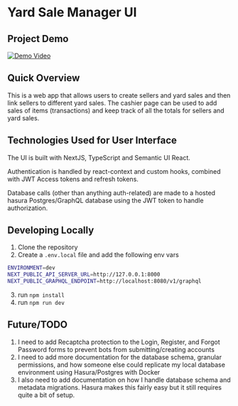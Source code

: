 # Yard Sale Manager UI

## Project Demo

[![Demo Video](https://img.youtube.com/vi/w392ms25VhI/0.jpg)](https://www.youtube.com/watch?v=w392ms25VhI)

## Quick Overview

This is a web app that allows users to create sellers and yard sales and then link sellers to different yard sales. The cashier page can be used to add sales of items (transactions) and keep track of all the totals for sellers and yard sales.


## Technologies Used for User Interface

The UI is built with NextJS, TypeScript and Semantic UI React.

Authentication is handled by react-context and custom hooks, combined with JWT Access tokens and refresh tokens.

Database calls (other than anything auth-related) are made to a hosted hasura Postgres/GraphQL database using the JWT token to handle authorization.

## Developing Locally

1. Clone the repository
2. Create a `.env.local` file and add the following env vars
```bash
ENVIRONMENT=dev
NEXT_PUBLIC_API_SERVER_URL=http://127.0.0.1:8000
NEXT_PUBLIC_GRAPHQL_ENDPOINT=http://localhost:8080/v1/graphql
```

3. run `npm install`
4. run `npm run dev`

## Future/TODO

1. I need to add Recaptcha protection to the Login, Register, and Forgot Password forms to prevent bots from submitting/creating accounts
2. I need to add more documentation for the database schema, granular permissions, and how someone else could replicate my local database environment using Hasura/Postgres with Docker
3. I also need to add documentation on how I handle database schema and metadata migrations. Hasura makes this fairly easy but it still requires quite a bit of setup.

